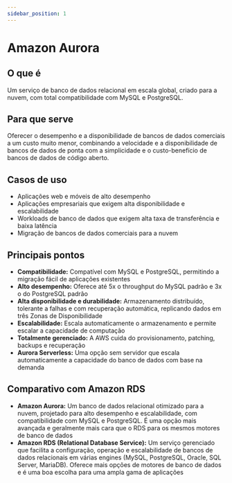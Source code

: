 ```yaml
---
sidebar_position: 1
---
```


# Amazon Aurora

## O que é
Um serviço de banco de dados relacional em escala global, criado para a nuvem, com total compatibilidade com MySQL e PostgreSQL.

## Para que serve
Oferecer o desempenho e a disponibilidade de bancos de dados comerciais a um custo muito menor, combinando a velocidade e a disponibilidade de bancos de dados de ponta com a simplicidade e o custo-benefício de bancos de dados de código aberto.

## Casos de uso
- Aplicações web e móveis de alto desempenho
- Aplicações empresariais que exigem alta disponibilidade e escalabilidade
- Workloads de banco de dados que exigem alta taxa de transferência e baixa latência
- Migração de bancos de dados comerciais para a nuvem

## Principais pontos
- **Compatibilidade:** Compatível com MySQL e PostgreSQL, permitindo a migração fácil de aplicações existentes
- **Alto desempenho:** Oferece até 5x o throughput do MySQL padrão e 3x o do PostgreSQL padrão
- **Alta disponibilidade e durabilidade:** Armazenamento distribuído, tolerante a falhas e com recuperação automática, replicando dados em três Zonas de Disponibilidade
- **Escalabilidade:** Escala automaticamente o armazenamento e permite escalar a capacidade de computação
- **Totalmente gerenciado:** A AWS cuida do provisionamento, patching, backups e recuperação
- **Aurora Serverless:** Uma opção sem servidor que escala automaticamente a capacidade do banco de dados com base na demanda

## Comparativo com Amazon RDS
- **Amazon Aurora:** Um banco de dados relacional otimizado para a nuvem, projetado para alto desempenho e escalabilidade, com compatibilidade com MySQL e PostgreSQL. É uma opção mais avançada e geralmente mais cara que o RDS para os mesmos motores de banco de dados
- **Amazon RDS (Relational Database Service):** Um serviço gerenciado que facilita a configuração, operação e escalabilidade de bancos de dados relacionais em várias engines (MySQL, PostgreSQL, Oracle, SQL Server, MariaDB). Oferece mais opções de motores de banco de dados e é uma boa escolha para uma ampla gama de aplicações 